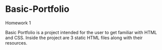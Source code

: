 # Basic-Portfolio

Homework 1

Basic Portfolio is a project intended for the user to get familiar with HTML and CSS. Inside the project are 3 static HTML files along 
with their resources. 
